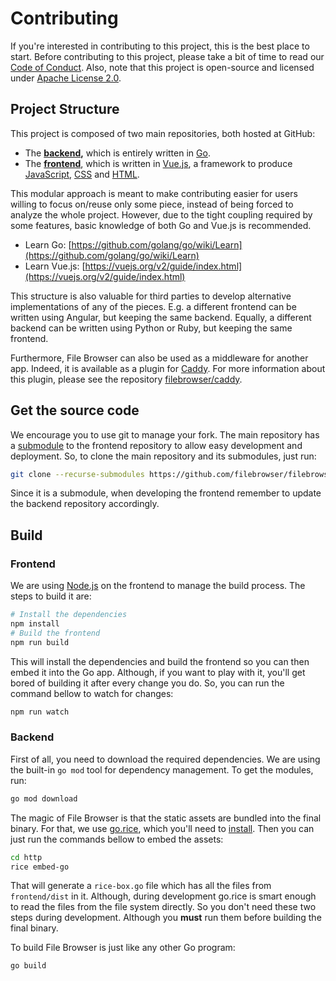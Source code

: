 # Contributing

If you're interested in contributing to this project, this is the best place to start. Before contributing to this project, please take a bit of time to read our [Code of Conduct](code-of-conduct.md). Also, note that this project is open-source and licensed under [Apache License 2.0](https://github.com/filebrowser/filebrowser/blob/master/LICENSE).

## Project Structure

This project is composed of two main repositories, both hosted at GitHub:

* The [**backend**](https://github.com/filebrowser/filebrowser)**,** which is entirely written in [Go](https://golang.org/).
* The [**frontend**](https://github.com/filebrowser/frontend), which is written in [Vue.js](https://vuejs.org/), a framework to produce [JavaScript](https://en.wikipedia.org/wiki/JavaScript), [CSS](https://en.wikipedia.org/wiki/Cascading_Style_Sheets) and [HTML](https://www.w3.org/html/).

This modular approach is meant to make contributing easier for users willing to focus on/reuse only some piece, instead of being forced to analyze the whole project. However, due to the tight coupling required by some features, basic knowledge of both Go and Vue.js is recommended.

* Learn Go: [https://github.com/golang/go/wiki/Learn](https://github.com/golang/go/wiki/Learn)
* Learn Vue.js: [https://vuejs.org/v2/guide/index.html](https://vuejs.org/v2/guide/index.html)

This structure is also valuable for third parties to develop alternative implementations of any of the pieces. E.g. a different frontend can be written using Angular, but keeping the same backend. Equally, a different backend can be written using Python or Ruby, but keeping the same frontend.

Furthermore, File Browser can also be used as a middleware for another app. Indeed, it is available as a plugin for [Caddy](https://caddyserver.com/). For more information about this plugin, please see the repository [filebrowser/caddy](https://github.com/filebrowser/caddy).

## Get the source code

We encourage you to use git to manage your fork. The main repository has a [submodule](https://git-scm.com/book/en/v2/Git-Tools-Submodules) to the frontend repository to allow easy development and deployment. So, to clone the main repository and its submodules, just run:

```bash
git clone --recurse-submodules https://github.com/filebrowser/filebrowser
```

Since it is a submodule, when developing the frontend remember to update the backend repository accordingly.

## Build

### Frontend

We are using [Node.js](https://nodejs.org/en/) on the frontend to manage the build process. The steps to build it are:

```bash
# Install the dependencies
npm install
# Build the frontend
npm run build
```

This will install the dependencies and build the frontend so you can then embed it into the Go app. Although, if you want to play with it, you'll get bored of building it after every change you do. So, you can run the command bellow to watch for changes:

```bash
npm run watch
```

### Backend

First of all, you need to download the required dependencies. We are using the built-in `go mod` tool for dependency management. To get the modules, run:

```bash
go mod download
```

The magic of File Browser is that the static assets are bundled into the final binary. For that, we use [go.rice](https://github.com/GeertJohan/go.rice/), which you'll need to [install](https://github.com/GeertJohan/go.rice/#installation). Then you can just run the commands bellow to embed the assets:

```bash
cd http
rice embed-go
```

That will generate a `rice-box.go` file which has all the files from `frontend/dist` in it. Although, during development go.rice is smart enough to read the files from the file system directly. So you don't need these two steps during development. Although you **must** run them before building the final binary.

To build File Browser is just like any other Go program:

```bash
go build
```



